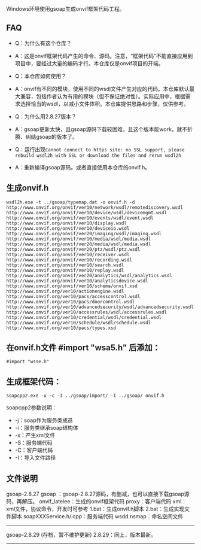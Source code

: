 Windows环境使用gsoap生成onvif框架代码工程。

## FAQ
* Q：为什么有这个仓库？
* A：这是onvif框架代码产生的命令、源码。注意，“框架代码”不能直接应用到项目中，要经过大量的编码才行。本仓库仅是onvif项目的开端。  

* Q：本仓库如何使用？
* A：onvif有不同的模块，使用不同的wsdl文件产生对应的代码。本仓库默认最大兼容，包括作者认为有用的模块（但不保证绝对性）。实际应用中，根据需求选择恰当的wsdl，以减小文件体积。本仓库提供思路和步骤，仅供参考。   
 
* Q：为什么用2.8.27版本？
* A：gsoap更新太快，且gsoap源码下载较困难，且这个版本能work，就不折腾、纠结gsoap的版本了。

* Q：运行出现`Cannot connect to https site: no SSL support, please rebuild wsdl2h with SSL or download the files and rerun wsdl2h`
* A：重新编译gsoap源码。或者直接使用本仓库的onvif.h。

## 生成onvif.h
```
wsdl2h.exe -t ../gsoap/typemap.dat -o onvif.h -d http://www.onvif.org/onvif/ver10/network/wsdl/remotediscovery.wsdl  http://www.onvif.org/onvif/ver10/device/wsdl/devicemgmt.wsdl http://www.onvif.org/onvif/ver10/events/wsdl/event.wsdl http://www.onvif.org/onvif/ver10/display.wsdl http://www.onvif.org/onvif/ver10/deviceio.wsdl http://www.onvif.org/onvif/ver20/imaging/wsdl/imaging.wsdl http://www.onvif.org/onvif/ver10/media/wsdl/media.wsdl http://www.onvif.org/onvif/ver20/media/wsdl/media.wsdl http://www.onvif.org/onvif/ver20/ptz/wsdl/ptz.wsdl http://www.onvif.org/onvif/ver10/receiver.wsdl http://www.onvif.org/onvif/ver10/recording.wsdl http://www.onvif.org/onvif/ver10/search.wsdl http://www.onvif.org/onvif/ver10/replay.wsdl http://www.onvif.org/onvif/ver20/analytics/wsdl/analytics.wsdl http://www.onvif.org/onvif/ver10/analyticsdevice.wsdl http://www.onvif.org/onvif/ver10/schema/onvif.xsd http://www.onvif.org/ver10/actionengine.wsdl http://www.onvif.org/ver10/pacs/accesscontrol.wsdl http://www.onvif.org/ver10/pacs/doorcontrol.wsdl http://www.onvif.org/ver10/advancedsecurity/wsdl/advancedsecurity.wsdl http://www.onvif.org/ver10/accessrules/wsdl/accessrules.wsdl http://www.onvif.org/ver10/credential/wsdl/credential.wsdl http://www.onvif.org/ver10/schedule/wsdl/schedule.wsdl http://www.onvif.org/ver10/pacs/types.xsd
```
## 在onvif.h文件 #import "wsa5.h" 后添加：
```
#import "wsse.h"
```
## 生成框架代码：  
```
soapcpp2.exe -x -c -I ../gsoap/import/ -I ../gsoap/ onvif.h
```

soapcpp2参数说明：  
* -j：soap作为服务类成员  
* -i：服务类继承soap结构体  
* -x：产生xml文件  
* -S：服务端代码  
* -C：客户端代码  
* -I：导入文件路径  


## 文件说明
gsoap-2.8.27
 gsoap ：gsoap-2.8.27源码，有删减，也可以直接下载gsoap源码，再解压。
 onvif_latelee：生成的onvif框架代码
   proxy：客户端代码
   xml：xml文件，协议命令，开发时可参考
   1.bat：生成onvif.h脚本
   2.bat：生成实现文件脚本
   soapXXXService.h/.cpp：服务端代码
   wsdd.nsmap：命名空间文件

------------------------

gsoap-2.8.29 (存档，暂不维护更新)
2.8.29：同上，版本最新。


---------------------------

